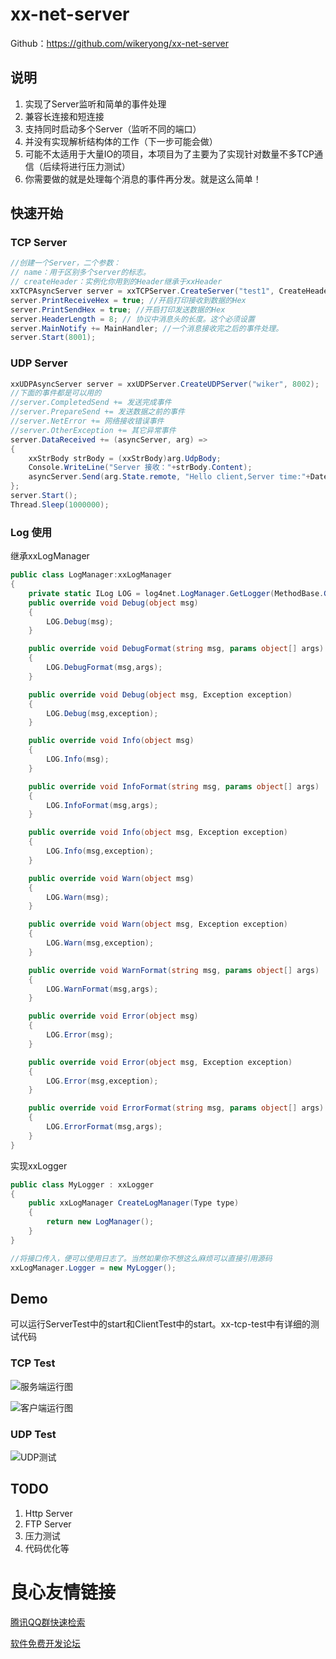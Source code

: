 # xx-net-server
Github：https://github.com/wikeryong/xx-net-server
## 说明


1. 实现了Server监听和简单的事件处理
2. 兼容长连接和短连接
3. 支持同时启动多个Server（监听不同的端口）
4. 并没有实现解析结构体的工作（下一步可能会做）
5. 可能不太适用于大量IO的项目，本项目为了主要为了实现针对数量不多TCP通信（后续将进行压力测试）
6. 你需要做的就是处理每个消息的事件再分发。就是这么简单！

## 快速开始
### TCP Server

``` C#
//创建一个Server，二个参数：
// name：用于区别多个server的标志。
// createHeader：实例化你用到的Header继承于xxHeader
xxTCPAsyncServer server = xxTCPServer.CreateServer("test1", CreateHeader);
server.PrintReceiveHex = true; //开启打印接收到数据的Hex
server.PrintSendHex = true; //开启打印发送数据的Hex
server.HeaderLength = 8; // 协议中消息头的长度。这个必须设置
server.MainNotify += MainHandler; //一个消息接收完之后的事件处理。
server.Start(8001);
```

### UDP Server
``` C#
xxUDPAsyncServer server = xxUDPServer.CreateUDPServer("wiker", 8002);
//下面的事件都是可以用的
//server.CompletedSend += 发送完成事件
//server.PrepareSend += 发送数据之前的事件
//server.NetError += 网络接收错误事件
//server.OtherException += 其它异常事件
server.DataReceived += (asyncServer, arg) =>
{
    xxStrBody strBody = (xxStrBody)arg.UdpBody;
    Console.WriteLine("Server 接收："+strBody.Content);
    asyncServer.Send(arg.State.remote, "Hello client,Server time:"+DateTime.Now);
};
server.Start();
Thread.Sleep(1000000);
```

### Log 使用
继承xxLogManager
``` C#
public class LogManager:xxLogManager
{
    private static ILog LOG = log4net.LogManager.GetLogger(MethodBase.GetCurrentMethod().DeclaringType);
    public override void Debug(object msg)
    {
        LOG.Debug(msg);
    }

    public override void DebugFormat(string msg, params object[] args)
    {
        LOG.DebugFormat(msg,args);
    }

    public override void Debug(object msg, Exception exception)
    {
        LOG.Debug(msg,exception);
    }

    public override void Info(object msg)
    {
        LOG.Info(msg);
    }

    public override void InfoFormat(string msg, params object[] args)
    {
        LOG.InfoFormat(msg,args);
    }

    public override void Info(object msg, Exception exception)
    {
        LOG.Info(msg,exception);
    }

    public override void Warn(object msg)
    {
        LOG.Warn(msg);
    }

    public override void Warn(object msg, Exception exception)
    {
        LOG.Warn(msg,exception);
    }

    public override void WarnFormat(string msg, params object[] args)
    {
        LOG.WarnFormat(msg,args);
    }

    public override void Error(object msg)
    {
        LOG.Error(msg);
    }

    public override void Error(object msg, Exception exception)
    {
        LOG.Error(msg,exception);
    }

    public override void ErrorFormat(string msg, params object[] args)
    {
        LOG.ErrorFormat(msg,args);
    }
}
```

实现xxLogger
``` C#
public class MyLogger : xxLogger
{
    public xxLogManager CreateLogManager(Type type)
    {
        return new LogManager();
    }
}

//将接口传入，便可以使用日志了。当然如果你不想这么麻烦可以直接引用源码
xxLogManager.Logger = new MyLogger();
```

## Demo
可以运行ServerTest中的start和ClientTest中的start。xx-tcp-test中有详细的测试代码
### TCP Test
![服务端运行图](images/tcp-1.png)

![客户端运行图](images/tcp-2.png)

### UDP Test
![UDP测试](images/udp-1.png)
## TODO
1. Http Server
2. FTP Server
3. 压力测试
4. 代码优化等 


 # 良心友情链接

[腾讯QQ群快速检索](http://u.720life.cn/s/8cf73f7c)

[软件免费开发论坛](http://u.720life.cn/s/bbb01dc0)